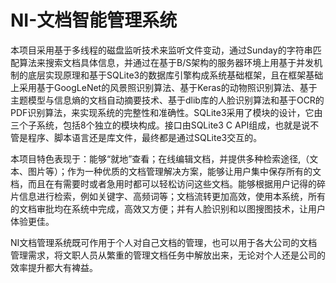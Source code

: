 # NI-文档智能管理系统
   本项目采用基于多线程的磁盘监听技术来监听文件变动，通过Sunday的字符串匹配算法来搜索文档具体信息，并通过在基于B/S架构的服务器环境上用基于并发机制的底层实现原理和基于SQLite3的数据库引擎构成系统基础框架，且在框架基础上采用基于GoogLeNet的风景照识别算法、基于Keras的动物照识别算法、基于主题模型与信息熵的文档自动摘要技术、基于dlib库的人脸识别算法和基于OCR的PDF识别算法，来实现系统的完整性和准确性。SQLite3采用了模块的设计，它由三个子系统，包括8个独立的模块构成。接口由SQLite3 C API组成，也就是说不管是程序、脚本语言还是库文件，最终都是通过SQLite3交互的。

   本项目特色表现于：能够“就地”查看；在线编辑文档，并提供多种检索途径,（文本、图片等）；作为一种优质的文档管理解决方案，能够让用户集中保存所有的文档，而且在有需要时或者急用时都可以轻松访问这些文档。能够根据用户记得的碎片信息进行检索，例如关键字、高频词等；文档流转更加高效，使用本系统，所有的文档审批均在系统中完成，高效又方便；并有人脸识别和以图搜图技术，让用户体验更佳。

   NI文档管理系统既可作用于个人对自己文档的管理，也可以用于各大公司的文档管理需求，将文职人员从繁重的管理文档任务中解放出来，无论对个人还是公司的效率提升都大有裨益。


